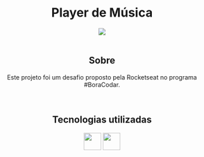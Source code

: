 <h1 align="center">Player de Música</h1>
<div align="center">
  <img src="https://user-images.githubusercontent.com/119365652/211124404-80820f03-97ef-432e-a469-c82fd31bf66a.png">
</div>
<br>

<h2 align="center">Sobre</h2>
<p align="center">Este projeto foi um desafio proposto pela Rocketseat no programa #BoraCodar.</p>

<br>

<h2 align="center">Tecnologias utilizadas</h2>
<div align="center">
  <img height="40cm" src="https://cdn.jsdelivr.net/gh/devicons/devicon/icons/html5/html5-original.svg"> <img height="40cm" src="https://cdn.jsdelivr.net/gh/devicons/devicon/icons/css3/css3-original.svg">
</div>
